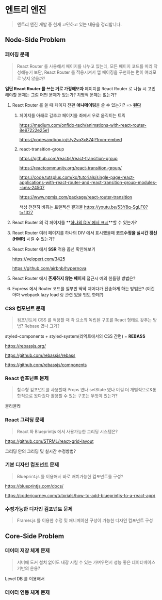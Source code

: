 # 엔트리 엔진

> 엔트리 엔진 개발 중 현재 고민하고 있는 내용을 정리합니다.



## Node-Side Problem



### 페이징 문제

> React Router 를 사용해서 페이지를 나누고 있는데, 모든 페이지 코드를 미리 작성해놓기 보단, React Router 를 적용시켜서 앱 페이징을 구현하는 편이 여러모로 낫지 않을까?

**일단 React Router 를 쓰는 거로 가정해보자** 페이지를 React Router 로 나눌 시 고민해야할 문제는 그럼 어떤 문제가 있는가? 치명적 문제는 없는가?

1. React Router 를 쓸 때 페이지 전환 **애니메이팅**을 쓸 수 있는가? => **<u>된다</u>**

   1. 페이지를 아래로 감추고 페이지를 좌에서 우로 움직이는 트릭 

      https://medium.com/onfido-tech/animations-with-react-router-8e97222e25e1

      https://codesandbox.io/s/y2vq3x874j?from-embed

   2. react-transition-group

      https://github.com/reactjs/react-transition-group

      https://reactcommunity.org/react-transition-group/

      https://code.tutsplus.com/ko/tutorials/single-page-react-applications-with-react-router-and-react-transition-group-modules--cms-24507

      https://www.npmjs.com/package/react-router-transition

      색상 천천히 바뀌는 트랜젝션 결과물 https://youtu.be/53Y8q-SgLF0?t=1327

      

2. React Router 의 각 페이지를 **<u>하나의 DIV 에서 표시</u>**할 수 있는가?

3. React Router 여러 페이지를 하나의 DIV 에서 표시했을때 **코드수정을 실시간 갱신(HMR)** 시킬 수 있는가?

   

4. React Router 에서 **SSR** 적용 옵션 확인해보기

   https://velopert.com/3425

   https://github.com/airbnb/hypernova

   

5. React Router 에서 **존재하지 않는 페이지** 접근시 예외 핸들링 방법은?

6. Express 에서 Router 코드를 일부만 딱딱 떼어다가 전송하게 하는 방법은? (이건 아마 webpack lazy load 랑 관련 있을 법도 한데?)



### CSS 컴포넌트 문제

> 컴포넌트에 CSS 를 적용할 때 각 요소의 독립된 구조를 React 형태로 갖추는 방법? Rebase  였나 그거?

styled-components + styled-system(리엑트에서의 CSS 간편) = **REBASS**

https://rebassjs.org/

https://github.com/rebassjs/rebass

https://github.com/rebassjs/components



### React 컴포넌트 문제

> 함수형 컴포넌트를 사용할때 Props 였나 setState 였나 이걸 더 개별적으로&통합적으로 왔다갔다 활용할 수 있는 구조는 무엇이 있는가?

블라블라



### React 그리딩 문제

> React 와 Blueprintjs 에서 사용가능한 그리딩 시스템은?

https://github.com/STRML/react-grid-layout

그리딩 안의 그리딩 및 실시간 수정방법?

### 기본 디자인 컴포넌트 문제

> Blueprint.js 를 이용해서 바로 배치가능한 컴포넌트를 구성?

https://blueprintjs.com/docs/

https://coderjourney.com/tutorials/how-to-add-blueprintjs-to-a-react-app/



### 수정가능한 디자인 컴포넌트 문제

>  Framer.js 를 이용한 수정 및 애니메이션 구성이 가능한 디자인 컴포넌트 구성





## Core-Side Problem



### 데이터 저장 체계 문제

> 서버에 도커 설치 없이도 내장 시킬 수 있는 가벼우면서 성능 좋은 데이터베이스 기반의 운용?

Level DB 를 이용해서



### 데이터 연동 체계 문제